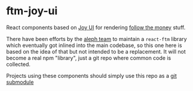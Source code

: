 # ftm-joy-ui

React components based on [Joy UI](https://mui.com/joy-ui/getting-started/overview/) for rendering [follow the money](https://followthemoney.tech) stuff.

There have been efforts by the [aleph team](https://github.com/alephdata/) to maintain a `react-ftm` library which eventually got inlined into the main codebase, so this one here is based on the idea of that but not intended to be a replacement. It will not become a real npm "library", just a git repo where common code is collected.

Projects using these components should simply use this repo as a [git submodule](https://git-scm.com/book/en/v2/Git-Tools-Submodules)
